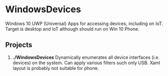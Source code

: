 # WindowsDevices
Windows 10 UWP (Universal) Apps for accessing devices, including on IoT. Target is desktop and IoT although should run on Win 10 Phone.

## Projects

1. **./WindowsDevices**
Dynamically enumerates all device interfaces (i.e. devices) on the system. Can apply various filters such only USB. Xaml layout is probably not suitable for phone.
